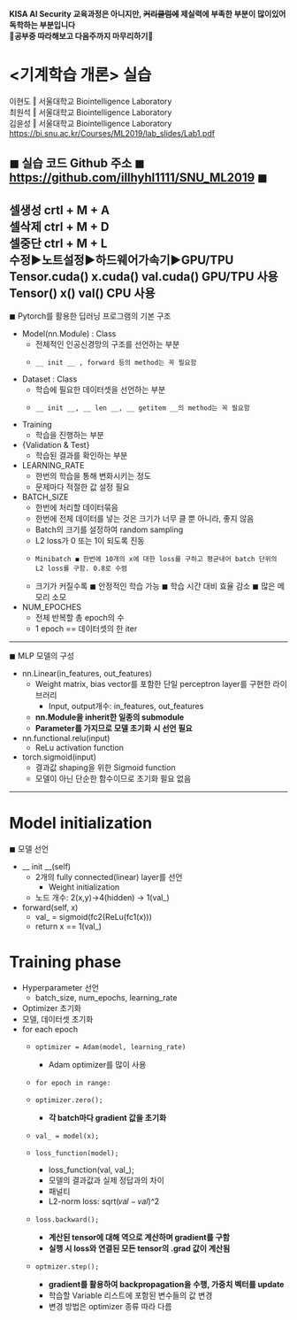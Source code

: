 **KISA AI Security 교육과정은 아니지만, ~~커리큘럼에~~ 제실력에 부족한 부분이 많이있어 독학하는 부분입니다**  
**👹공부중 따라해보고 다음주까지 마무리하기👹**  
  
# <기계학습 개론> 실습
이현도 ‖ 서울대학교 Biointelligence Laboratory  
최원석 ‖ 서울대학교 Biointelligence Laboratory  
김윤성 ‖ 서울대학교 Biointelligence Laboratory  
https://bi.snu.ac.kr/Courses/ML2019/lab_slides/Lab1.pdf  

◼ 실습 코드 Github 주소 ◼ https://github.com/illhyhl1111/SNU_ML2019 ◼  
-----
셀생성 crtl + M + A  
셀삭제 ctrl + M + D  
셀중단 ctrl + M + L  
수정▶노트설정▶하드웨어가속기▶GPU/TPU  
Tensor.cuda() x.cuda() val.cuda() GPU/TPU 사용  
Tensor() x() val() CPU 사용  
-----
◼ Pytorch를 활용한 딥러닝 프로그램의 기본 구조  
- Model(nn.Module) : Class  
  - 전체적인 인공신경망의 구조를 선언하는 부분  
  -     __ init __ , forward 등의 method는 꼭 필요함  
- Dataset : Class   
  - 학습에 필요한 데이터셋을 선언하는 부분  
  -     __ init __, __ len __, __ getitem __의 method는 꼭 필요함  
- Training   
  - 학습을 진행하는 부분  
- {Validation & Test}  
  - 학습된 결과를 확인하는 부분 
- LEARNING_RATE
  - 한번의 학습을 통해 변화시키는 정도
  - 문제마다 적절한 값 설정 필요
- BATCH_SIZE  
  - 한번에 처리할 데이터묶음
  - 한번에 전체 데이터를 넣는 것은 크기가 너무 클 뿐 아니라, 좋지 않음
  - Batch의 크기를 설정하여 random sampling  
  - L2 loss가 0 또는 1이 되도록 진동  
  -     Minibatch ◼ 한번에 10개의 x에 대한 loss를 구하고 평균내어 batch 단위의 L2 loss를 구함. 0.8로 수렴  
  - 크기가 커질수록 ◼ 안정적인 학습 가능 ◼ 학습 시간 대비 효율 감소 ◼ 많은 메모리 소모  
- NUM_EPOCHES
  - 전체 반복할 총 epoch의 수
  - 1 epoch == 데이터셋의 한 iter
-----
◼ MLP 모델의 구성  
- nn.Linear(in_features, out_features)  
  - Weight matrix, bias vector를 포함한 단일 perceptron layer를 구현한 라이브러리
    - Input, output개수: in_features, out_features
  - __nn.Module을 inherit한 일종의 submodule__
  - __Parameter를 가지므로 모델 초기화 시 선언 필요__
- nn.functional.relu(input)  
  - ReLu activation function
- torch.sigmoid(input)  
  - 결과값 shaping을 위한 Sigmoid function
  - 모델이 아닌 단순한 함수이므로 초기화 필요 없음
-----
# Model initialization  
◼ 모델 선언  
- __ init __(self)
  - 2개의 fully connected(linear) layer를 선언
    - Weight initialization
  - 노드 개수: 2(x,y)→4(hidden) → 1(val_)
- forward(self, x)  
  - val_ = sigmoid(fc2(ReLu(fc1(x)))  
  - return x == 1(val_)  
 
# Training phase  
- Hyperparameter 선언
  - batch_size, num_epochs, learning_rate
- Optimizer 초기화
- 모델, 데이터셋 초기화
- for each epoch
  -     optimizer = Adam(model, learning_rate)  
    - Adam optimizer를 많이 사용  
  -     for epoch in range:  
  -     optimizer.zero();  
    - __각 batch마다 gradient 값을 초기화__  
  -     val_ = model(x);  
  -     loss_function(model);  
    - loss_function(val, val_);  
    - 모델의 결과값과 실제 정답과의 차이
    - 패널티
    - L2-norm loss: sqrt(𝑣𝑎𝑙 − 𝑣𝑎𝑙)^2   
  -     loss.backward();  
    - __계산된 tensor에 대해 역으로 계산하며 gradient를 구함__  
    - __실행 시 loss와 연결된 모든 tensor의 .grad 값이 계산됨__  
  -     optmizer.step();  
    - __gradient를 활용하여 backpropagation을 수행, 가중치 벡터를 update__   
    - 학습할 Variable 리스트에 포함된 변수들의 값 변경  
    - 변경 방법은 optimizer 종류 따라 다름  
